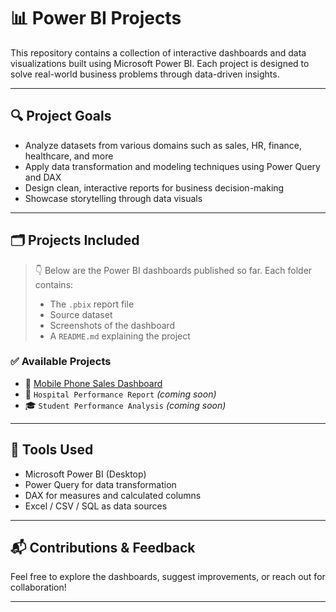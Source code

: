 # 📊 Power BI Projects

This repository contains a collection of interactive dashboards and data visualizations built using Microsoft Power BI. Each project is designed to solve real-world business problems through data-driven insights.

---

## 🔍 Project Goals

- Analyze datasets from various domains such as sales, HR, finance, healthcare, and more
- Apply data transformation and modeling techniques using Power Query and DAX
- Design clean, interactive reports for business decision-making
- Showcase storytelling through data visuals

---

## 🗂️ Projects Included

> 👇 Below are the Power BI dashboards published so far. Each folder contains:
> - The `.pbix` report file
> - Source dataset 
> - Screenshots of the dashboard
> - A `README.md` explaining the project

### ✅ Available Projects

- 📱  [Mobile Phone Sales Dashboard](https://github.com/anisahmed01/Power_BI_Projects/tree/main/Mobile_Phone_Sales_Dashboard)
- 🏥 `Hospital Performance Report` *(coming soon)*
- 🎓 `Student Performance Analysis` *(coming soon)*

---

## 🧰 Tools Used

- Microsoft Power BI (Desktop)
- Power Query for data transformation
- DAX for measures and calculated columns
- Excel / CSV / SQL as data sources

---

## 📬 Contributions & Feedback

Feel free to explore the dashboards, suggest improvements, or reach out for collaboration!

---


